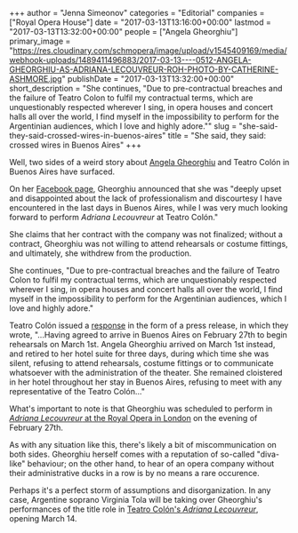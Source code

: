 +++
author = "Jenna Simeonov"
categories = "Editorial"
companies = ["Royal Opera House"]
date = "2017-03-13T13:16:00+00:00"
lastmod = "2017-03-13T13:32:00+00:00"
people = ["Angela Gheorghiu"]
primary_image = "https://res.cloudinary.com/schmopera/image/upload/v1545409169/media/webhook-uploads/1489411496883/2017-03-13----0512-ANGELA-GHEORGHIU-AS-ADRIANA-LECOUVREUR-ROH-PHOTO-BY-CATHERINE-ASHMORE.jpg"
publishDate = "2017-03-13T13:32:00+00:00"
short_description = "She continues, &quot;Due to pre-contractual breaches and the failure of Teatro Colon to fulfil my contractual terms, which are unquestionably respected wherever I sing, in opera houses and concert halls all over the world, I find myself in the impossibility to perform for the Argentinian audiences, which I love and highly adore.&quot;"
slug = "she-said-they-said-crossed-wires-in-buenos-aires"
title = "She said, they said: crossed wires in Buenos Aires"
+++

Well, two sides of a weird story about [Angela Gheorghiu](/talking-with-singers-angela-gheorghiu/) and Teatro Colón in Buenos Aires have surfaced.

On her [Facebook page](https://www.facebook.com/angelagheorghiuofficial/posts/1421771021212689), Gheorghiu announced that she was "deeply upset and disappointed about the lack of professionalism and discourtesy I have encountered in the last days in Buenos Aires, while I was very much looking forward to perform *Adriana Lecouvreur* at Teatro Colón." 

She claims that her contract with the company was not finalized; without a contract, Gheorghiu was not willing to attend rehearsals or costume fittings, and ultimately, she withdrew from the production.

She continues, "Due to pre-contractual breaches and the failure of Teatro Colon to fulfil my contractual terms, which are unquestionably respected wherever I sing, in opera houses and concert halls all over the world, I find myself in the impossibility to perform for the Argentinian audiences, which I love and highly adore."

Teatro Colón issued a [response](http://slippedisc.com/2017/03/teatro-colon-accuses-angela-gheorghiu-of-bad-faith/) in the form of a press release, in which they wrote, "...Having agreed to arrive in Buenos Aires on February 27th to begin rehearsals on March 1st. Angela Gheorghiu arrived on March 1st instead, and retired to her hotel suite for three days, during which time she was silent, refusing to attend rehearsals, costume fittings or to communicate whatsoever with the administration of the theater. She remained cloistered in her hotel throughout her stay in Buenos Aires, refusing to meet with any representative of the Teatro Colón..."

What's important to note is that Gheorghiu was scheduled to perform in [*Adriana Lecouvreur* at the Royal Opera in London](/in-review-adriana-lecouvreur-at-roh/) on the evening of February 27th.

As with any situation like this, there's likely a bit of miscommunication on both sides. Gheorghiu herself comes with a reputation of so-called "diva-like" behaviour; on the other hand, to hear of an opera company without their administrative ducks in a row is by no means a rare occurence.

Perhaps it's a perfect storm of assumptions and disorganization. In any case, Argentine soprano Virginia Tola will be taking over Gheorghiu's performances of the title role in [Teatro Colón's *Adriana Lecouvreur*](http://www.teatrocolon.org.ar/en/node/2889), opening March 14.


